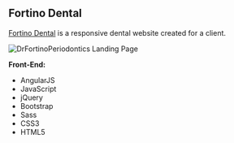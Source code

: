 **Fortino Dental**
--------------------

[Fortino Dental](https://www.fortinodental.com/) is a responsive dental website created for a client.

![DrFortinoPeriodontics Landing Page](https://bernadetteestacio.site/assets/img/portfolio/dental-website.png)

**Front-End:**

 - AngularJS
 - JavaScript
 - jQuery 
 - Bootstrap
 - Sass
 - CSS3
 - HTML5
